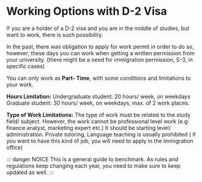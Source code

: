 # Working Options with D-2 Visa 

If you are a holder of a D-2 visa and you are in the middle of studies, but want to work, there is such possibility.

In the past, there was obligation to apply for work permit in order to do so, however, these days you can work when getting a written permission from your university. (there might be a need for immigration permission, S-3, in specific cases)

You can only work as **Part- Time**, with some conditions and limitations to your work.

**Hours Limitation:**
Undergraduate student: 20 hours/ week, on weekdays
Graduate student: 30 hours/ week, on weekdays, max. of 2 work places.

**Type of Work Limitations:**
The type of work must be related to the study field/ subject. However, the work cannot be professional level work (e.g: finance analyst, marketing expert etc.) It should be starting level/ administration.
Private tutoring, Language teaching is usually prohibited ( if you want to have this kind of job, you will need to apply in the immigration office)

::: danger NOICE
This is a general guide to benchmark.
As rules and regulations keep changing each year, you need to make sure to keep updated as well.
:::